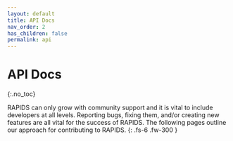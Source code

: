 ```yaml
---
layout: default
title: API Docs
nav_order: 2
has_children: false
permalink: api
---
```


# API Docs
{:.no_toc}

RAPIDS can only grow with community support and it is vital to include developers at all levels. Reporting bugs, fixing them, and/or creating new features are all vital for the success of RAPIDS. The following pages outline our approach for contributing to RAPIDS.
{: .fs-6 .fw-300 }


